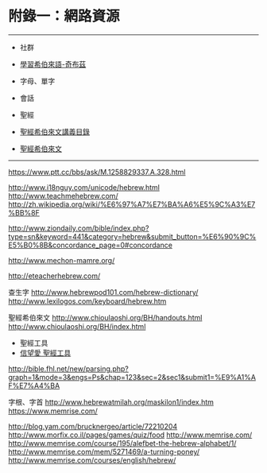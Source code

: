 # 附錄一：網路資源
---
- 社群
 - [學習希伯來語-奇布茲](https://www.facebook.com/groups/308100932705850/)

- 字母、單字

- 會話

- 聖經
 - [聖經希伯來文講義目錄](http://www.chioulaoshi.org/BH/handouts.html)
 - [聖經希伯來文](http://www.chioulaoshi.org/BH/index.html)


----
https://www.ptt.cc/bbs/ask/M.1258829337.A.328.html

http://www.i18nguy.com/unicode/hebrew.html
http://www.teachmehebrew.com/
http://zh.wikipedia.org/wiki/%E6%97%A7%E7%BA%A6%E5%9C%A3%E7%BB%8F

http://www.ziondaily.com/bible/index.php?type=sn&keyword=441&category=hebrew&submit_button=%E6%90%9C%E5%B0%8B&concordance_page=0#concordance

http://www.mechon-mamre.org/

http://eteacherhebrew.com/

查生字  http://www.hebrewpod101.com/hebrew-dictionary/
http://www.lexilogos.com/keyboard/hebrew.htm

聖經希伯來文
http://www.chioulaoshi.org/BH/handouts.html
http://www.chioulaoshi.org/BH/index.html

- 聖經工具
 - [信望愛 聖經工具](https://bible.fhl.net/new/read.php)

http://bible.fhl.net/new/parsing.php?graph=1&mode=3&engs=Ps&chap=123&sec=2&sec1&submit1=%E9%A1%AF%E7%A4%BA

字根、字首
http://www.hebrewatmilah.org/maskilon1/index.htm
https://www.memrise.com/

http://blog.yam.com/brucknergeo/article/72210204
http://www.morfix.co.il/pages/games/quiz/food
http://www.memrise.com/
http://www.memrise.com/course/195/alefbet-the-hebrew-alphabet/1/
http://www.memrise.com/mem/5271469/a-turning-poney/
http://www.memrise.com/courses/english/hebrew/